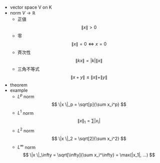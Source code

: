 - vector space V on K
- norm $V \rightarrow \mathbb R$
    - 正値
        $$
        \| x \| > 0
        $$
    - 零
        $$
        \| x \| = 0 \Leftrightarrow x = 0
        $$
    - 斉次性
        $$
        \|kx\| = |k| \|x\|
        $$
    - 三角不等式
        $$
        \| x+y \| \leq \|x\| + \|y\|
        $$
- theorem
- example
    - $L^p$ norm
        $$
        \|x \|_p = \sqrt[p]{\sum x_i^p}
        $$
    - $L^1$ norm
        $$
        \|x \|_1 = \sum |x_i|
        $$
    - $L^2$  norm
        $$
        \|x \|_2 = \sqrt[2]{\sum x_i^2}
        $$
    - $L^\infty$ norm
        $$
        \|x \|_\infty = \sqrt[\infty]{\sum x_i^\infty} = \max(|x_1|, ...)
        $$